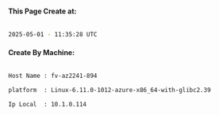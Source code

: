 
   
#### This Page Create at:

```bash

2025-05-01 - 11:35:28 UTC

```

#### Create By Machine:

```bash

Host Name : fv-az2241-894

platform  : Linux-6.11.0-1012-azure-x86_64-with-glibc2.39

Ip Local  : 10.1.0.114

```

